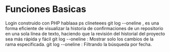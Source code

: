 # Funciones Basicas

Login  construido con PHP 
hablaaa ps clineteees
git log --oneline , es una forma eficiente de visualizar la historia de confirmaciones de un repositorio en una sola línea de texto, haciendo que la revisión del historial del proyecto sea más rápida y fácil
git log --oneline <branch> : Mostrar solo los cambios de la rama especificada.
git log --oneline <date-range>: Filtrando la búsqueda por fecha.